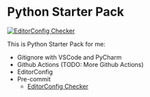 # Python Starter Pack

[![EditorConfig Checker](https://github.com/andesviktor/python-starter-pack/actions/workflows/editorconfig.yml/badge.svg?branch=main)](https://github.com/andesviktor/python-starter-pack/actions/workflows/editorconfig.yml)

This is Python Starter Pack for me:

- Gitignore with VSCode and PyCharm
- Github Actions (TODO: More Github Actions)
- EditorConfig
- Pre-commit
	- [EditorConfig Checker](https://github.com/editorconfig-checker/editorconfig-checker.python) 
